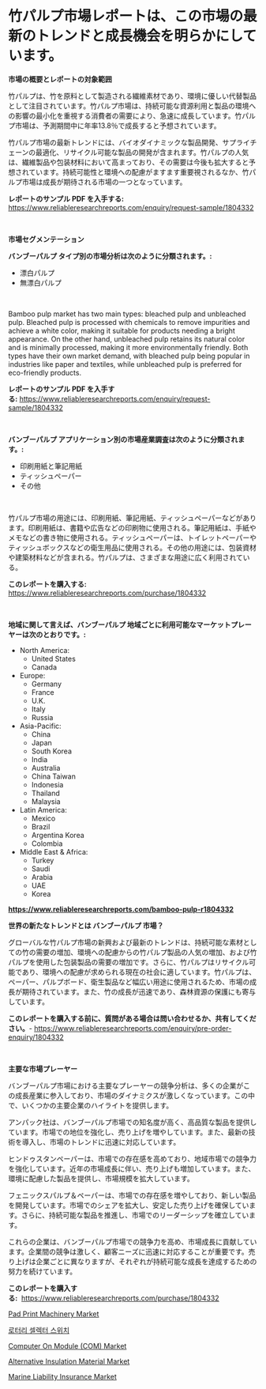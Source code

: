 <p><h1>竹パルプ市場レポートは、この市場の最新のトレンドと成長機会を明らかにしています。</h1></p><p><strong>市場の概要とレポートの対象範囲</strong></p>
<p><p>竹パルプは、竹を原料として製造される繊維素材であり、環境に優しい代替製品として注目されています。竹パルプ市場は、持続可能な資源利用と製品の環境への影響の最小化を重視する消費者の需要により、急速に成長しています。竹パルプ市場は、予測期間中に年率13.8％で成長すると予想されています。</p><p>竹パルプ市場の最新トレンドには、バイオダイナミックな製品開発、サプライチェーンの最適化、リサイクル可能な製品の開発が含まれます。竹パルプの人気は、繊維製品や包装材料において高まっており、その需要は今後も拡大すると予想されています。持続可能性と環境への配慮がますます重要視されるなか、竹パルプ市場は成長が期待される市場の一つとなっています。</p></p>
<p><strong>レポートのサンプル PDF を入手する:</strong> <a href="https://www.reliableresearchreports.com/enquiry/request-sample/1804332">https://www.reliableresearchreports.com/enquiry/request-sample/1804332</a></p>
<p>&nbsp;</p>
<p><strong>市場セグメンテーション</strong></p>
<p><strong>バンブーパルプ タイプ別の市場分析は次のように分類されます。:</strong></p>
<p><ul><li>漂白パルプ</li><li>無漂白パルプ</li></ul></p>
<p>&nbsp;</p>
<p><p>Bamboo pulp market has two main types: bleached pulp and unbleached pulp. Bleached pulp is processed with chemicals to remove impurities and achieve a white color, making it suitable for products needing a bright appearance. On the other hand, unbleached pulp retains its natural color and is minimally processed, making it more environmentally friendly. Both types have their own market demand, with bleached pulp being popular in industries like paper and textiles, while unbleached pulp is preferred for eco-friendly products.</p></p>
<p><strong>レポートのサンプル PDF を入手する:</strong>&nbsp;<a href="https://www.reliableresearchreports.com/enquiry/request-sample/1804332">https://www.reliableresearchreports.com/enquiry/request-sample/1804332</a></p>
<p>&nbsp;</p>
<p><strong> バンブーパルプ アプリケーション別の市場産業調査は次のように分類されます。:</strong></p>
<p><ul><li>印刷用紙と筆記用紙</li><li>ティッシュペーパー</li><li>その他</li></ul></p>
<p>&nbsp;</p>
<p><p>竹パルプ市場の用途には、印刷用紙、筆記用紙、ティッシュペーパーなどがあります。印刷用紙は、書籍や広告などの印刷物に使用される。筆記用紙は、手紙やメモなどの書き物に使用される。ティッシュペーパーは、トイレットペーパーやティッシュボックスなどの衛生用品に使用される。その他の用途には、包装資材や建築材料などが含まれる。竹パルプは、さまざまな用途に広く利用されている。</p></p>
<p><strong>このレポートを購入する:</strong>&nbsp; <a href="https://www.reliableresearchreports.com/purchase/1804332">https://www.reliableresearchreports.com/purchase/1804332</a></p>
<p>&nbsp;</p>
<p><strong>地域に関して言えば、バンブーパルプ 地域ごとに利用可能なマーケットプレーヤーは次のとおりです。:</strong></p>
<p><ul>
    <li>
        North America:
        <ul>
            <li>United States</li>
            <li>Canada</li>
        </ul>
    </li>
    <li>
        Europe:
        <ul>
            <li>Germany</li>
            <li>France</li>
            <li>U.K.</li>
            <li>Italy</li>
            <li>Russia</li>
        </ul>
    </li>
    <li>
        Asia-Pacific:
        <ul>
            <li>China</li>
            <li>Japan</li>
            <li>South Korea</li>
            <li>India</li>
            <li>Australia</li>
            <li>China Taiwan</li>
            <li>Indonesia</li>
            <li>Thailand</li>
            <li>Malaysia</li>
        </ul>
    </li>
    <li>
        Latin America:
        <ul>
            <li>Mexico</li>
            <li>Brazil</li>
            <li>Argentina Korea</li>
            <li>Colombia</li>
        </ul>
    </li>
    <li>
        Middle East & Africa:
        <ul>
            <li>Turkey</li>
            <li>Saudi</li>
            <li>Arabia</li>
            <li>UAE</li>
            <li>Korea</li>
        </ul>
    </li>
    </ul></p>
<p><strong><a href="https://www.reliableresearchreports.com/bamboo-pulp-r1804332">https://www.reliableresearchreports.com/bamboo-pulp-r1804332</a></strong>&nbsp;</p>
<p><strong>世界の新たなトレンドとは バンブーパルプ 市場？</strong></p>
<p><p>グローバルな竹パルプ市場の新興および最新のトレンドは、持続可能な素材としての竹の需要の増加、環境への配慮からの竹パルプ製品の人気の増加、および竹パルプを使用した包装製品の需要の増加です。さらに、竹パルプはリサイクル可能であり、環境への配慮が求められる現在の社会に適しています。竹パルプは、ペーパー、パルプボード、衛生製品など幅広い用途に使用されるため、市場の成長が期待されています。また、竹の成長が迅速であり、森林資源の保護にも寄与しています。</p></p>
<p><strong>このレポートを購入する前に、質問がある場合は問い合わせるか、共有してください。</strong>- <a href="https://www.reliableresearchreports.com/enquiry/pre-order-enquiry/1804332">https://www.reliableresearchreports.com/enquiry/pre-order-enquiry/1804332</a></p>
<p>&nbsp;</p>
<p><strong>主要な市場プレーヤー</strong></p>
<p><p>バンブーパルプ市場における主要なプレーヤーの競争分析は、多くの企業がこの成長産業に参入しており、市場のダイナミクスが激しくなっています。この中で、いくつかの主要企業のハイライトを提供します。</p><p>アンパック社は、バンブーパルプ市場での知名度が高く、高品質な製品を提供しています。市場での地位を強化し、売り上げを増やしています。また、最新の技術を導入し、市場のトレンドに迅速に対応しています。</p><p>ヒンドゥスタンペーパーは、市場での存在感を高めており、地域市場での競争力を強化しています。近年の市場成長に伴い、売り上げも増加しています。また、環境に配慮した製品を提供し、市場規模を拡大しています。</p><p>フェニックスパルプ＆ペーパーは、市場での存在感を増やしており、新しい製品を開発しています。市場でのシェアを拡大し、安定した売り上げを確保しています。さらに、持続可能な製品を推進し、市場でのリーダーシップを確立しています。</p><p>これらの企業は、バンブーパルプ市場での競争力を高め、市場成長に貢献しています。企業間の競争は激しく、顧客ニーズに迅速に対応することが重要です。売り上げは企業ごとに異なりますが、それぞれが持続可能な成長を達成するための努力を続けています。</p></p>
<p><strong>このレポートを購入する:</strong>&nbsp;&nbsp;<a href="https://www.reliableresearchreports.com/purchase/1804332">https://www.reliableresearchreports.com/purchase/1804332</a></p>
<p><p><a href="https://view.publitas.com/reportprime-1/pad-print-machinery-market-size-market-outlook-and-market-forecast-2024-to-2031/">Pad Print Machinery Market</a></p><p><a href="https://github.com/laholand/Market-Research-Report-List-3/blob/main/258932637015.md">로터리 셀렉터 스위치</a></p><p><a href="https://glittery-fuchsia-86a.notion.site/Computer-On-Module-COM-Market-Competitive-Analysis-Market-Trends-and-Forecast-to-2031-15c5689993094ec983ca86e9a24b32b6">Computer On Module (COM) Market</a></p><p><a href="https://www.linkedin.com/pulse/alternative-insulation-material-market-size-reflecting-forecast-ozw3e?trackingId=rEyR8SDqV4rFQ02OCvtxRg%3D%3D">Alternative Insulation Material Market</a></p><p><a href="https://github.com/JameTravis/Market-Research-Report-List-4/blob/main/marine-liability-insurance-market.md">Marine Liability Insurance Market</a></p></p>